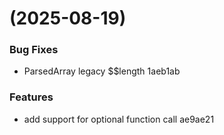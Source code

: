 #  (2025-08-19)


### Bug Fixes

* ParsedArray legacy $$length 1aeb1ab


### Features

* add support for optional function call ae9ae21



